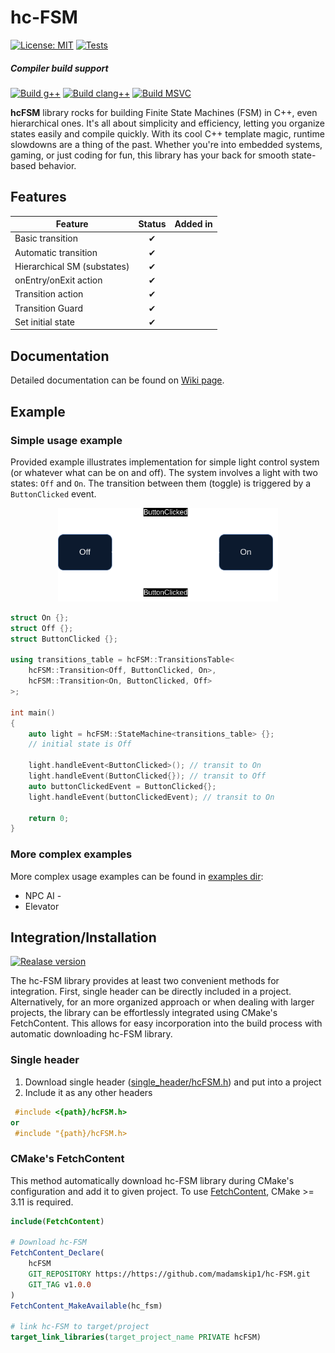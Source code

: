 # hc-FSM

[![License: MIT](https://img.shields.io/badge/License-MIT-green.svg)](https://opensource.org/licenses/MIT)
[![Tests](https://github.com/madamskip1/hc-FSM/actions/workflows/build_and_test.yaml/badge.svg?branch=main)](https://github.com/madamskip1/hc-FSM/actions/workflows/build_and_test.yaml)

##### Compiler build support
[![Build g++](https://github.com/madamskip1/hc-FSM/actions/workflows/build_g++.yaml/badge.svg?branch=main)](https://github.com/madamskip1/hc-FSM/actions/workflows/build_g++.yaml)
[![Build clang++](https://github.com/madamskip1/hc-FSM/actions/workflows/build_clang++.yaml/badge.svg?branch=main)](https://github.com/madamskip1/hc-FSM/actions/workflows/build_clang++.yaml)
[![Build MSVC](https://github.com/madamskip1/hc-FSM/actions/workflows/build_msvc.yaml/badge.svg?branch=main)](https://github.com/madamskip1/hc-FSM/actions/workflows/build_msvc.yaml)

**hcFSM** library rocks for building Finite State Machines (FSM) in C++, even hierarchical ones. It's all about simplicity and efficiency, letting you organize states easily and compile quickly. With its cool C++ template magic, runtime slowdowns are a thing of the past. Whether you're into embedded systems, gaming, or just coding for fun, this library has your back for smooth state-based behavior.

## Features

|Feature| Status | Added in |
|-|:-:|:-:|
|  Basic transition | ✔  | |
|  Automatic transition | ✔  | |
|  Hierarchical SM (substates) | ✔  | |
|  onEntry/onExit action | ✔  | |
|  Transition action | ✔  | |
|  Transition Guard | ✔  | |
|  Set initial state | ✔  | |

## Documentation

Detailed documentation can be found on [Wiki page](../../wiki/).


## Example

### Simple usage example

Provided example illustrates implementation for simple light control system (or whatever what can be on and off). The system involves a light with two states: `Off` and `On`. The transition between them (toggle) is triggered by a `ButtonClicked` event.

<p align="center">
  <img src="examples/simple_example/simple_example_diagram.png" height="150px">  
</p>

```c++
struct On {};
struct Off {};
struct ButtonClicked {};

using transitions_table = hcFSM::TransitionsTable<
	hcFSM::Transition<Off, ButtonClicked, On>,
	hcFSM::Transition<On, ButtonClicked, Off>
>;

int main()
{
	auto light = hcFSM::StateMachine<transitions_table> {};
	// initial state is Off

	light.handleEvent<ButtonClicked>(); // transit to On
	light.handleEvent(ButtonClicked{}); // transit to Off
	auto buttonClickedEvent = ButtonClicked{};
	light.handleEvent(buttonClickedEvent); // transit to On

	return 0;
}
```

### More complex examples

More complex usage examples can be found in [examples dir](https://github.com/madamskip1/hc-FSM/tree/main/examples/):
- NPC AI -
- Elevator

## Integration/Installation

[![Realase version](https://badgen.net/github/release/madamskip1/hc-FSM/)](https://github.com/madamskip1/hc-FSM/releases)

The hc-FSM library provides at least two convenient methods for integration.
First, single header can be directly included in a project.
Alternatively, for an more organized approach or when dealing with larger projects, the library can be effortlessly integrated using CMake's FetchContent. This allows for easy incorporation into the build process with automatic downloading hc-FSM library.

### Single header
1. Download single header ([single_header/hcFSM.h](/single_header/hcFSM.h)) and put into a project
2. Include it as any other headers
```c++
 #include <{path}/hcFSM.h>
or
 #include "{path}/hcFSM.h>
```

### CMake's FetchContent
This method automatically download hc-FSM library during CMake's configuration and add it to given project. To use [FetchContent](https://cmake.org/cmake/help/latest/module/FetchContent.html), CMake >= 3.11 is required.

```cmake
include(FetchContent)

# Download hc-FSM
FetchContent_Declare(
    hcFSM
    GIT_REPOSITORY https://https://github.com/madamskip1/hc-FSM.git
    GIT_TAG v1.0.0
)
FetchContent_MakeAvailable(hc_fsm)

# link hc-FSM to target/project
target_link_libraries(target_project_name PRIVATE hcFSM)
```
